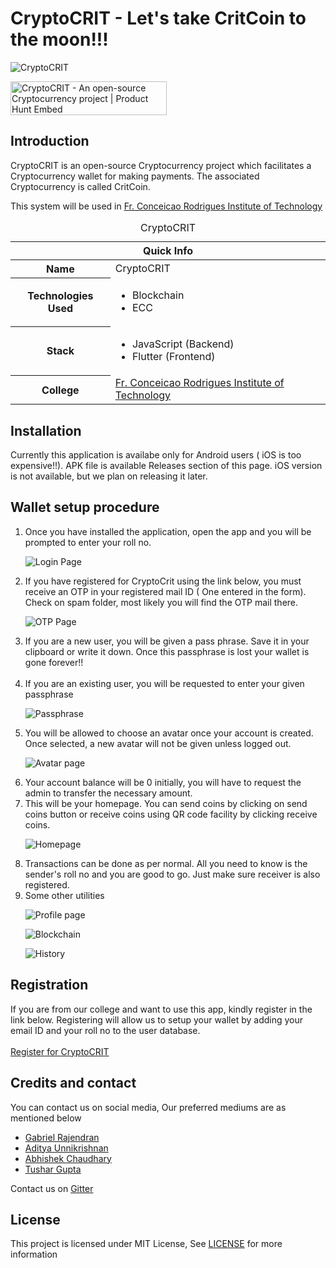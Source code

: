# CryptoCRIT - Let's take CritCoin to the moon!!!
![CryptoCRIT](https://theabbie.github.io/files/CryptoCRIT.png)

<a href="https://www.producthunt.com/posts/cryptocrit?utm_source=badge-featured&utm_medium=badge&utm_souce=badge-cryptocrit" target="_blank"><img src="https://api.producthunt.com/widgets/embed-image/v1/featured.svg?post_id=244180&theme=dark" alt="CryptoCRIT - An open-source Cryptocurrency project | Product Hunt Embed" style="width: 250px; height: 54px;" width="250px" height="54px" /></a>

## Introduction

CryptoCRIT is an open-source Cryptocurrency project which facilitates a Cryptocurrency wallet for making payments. The associated Cryptocurrency is called CritCoin.

This system will be used in [Fr. Conceicao Rodrigues Institute of Technology](https://www.fcrit.ac.in)

<table>
<caption>CryptoCRIT</caption>
<thead>
<tr>
<th colspan="2">Quick Info</th>
</tr>
</thead>
<tbody>
<tr><th scope='row'>Name</th><td>CryptoCRIT</td></tr>
<tr><th scope='row'>Technologies Used</th><td><ul><li>Blockchain</li><li>ECC</li></ul></td></tr>
<tr><th scope='row'>Stack</th><td><ul><li>JavaScript (Backend)</li><li>Flutter (Frontend)</li></td></tr>
<tr><th scope='row'>College</th><td><a href="https://www.fcrit.ac.in">Fr. Conceicao Rodrigues Institute of Technology</a></td></tr>
</tbody>
</table>

## Installation
 Currently this application is availabe only for Android users ( iOS is too expensive!!). APK file is available Releases section of this page. iOS version is not available, but we plan on releasing it later.
 
## Wallet setup procedure
<ol>
  <li> Once you have installed the application, open the app and you will be prompted to enter your roll no.</li>
 
 ![Login Page](images/2_40.png)
 
 <li> If you have registered for CryptoCrit using the link below, you must receive an OTP in your registered mail ID ( One entered in the form). Check on spam folder, most likely you will find the OTP mail there.</li>
 
 ![OTP Page](images/1_40.png)
 
  <li> If you are a new user, you will be given a pass phrase. Save it in your clipboard or write it down. Once this passphrase is lost your wallet is gone    forever!!</li>
  <br>
  <li> If you are an existing user, you will be requested to enter your given passphrase</li>
  
  ![Passphrase](images/3_40.png)
  <br>
  <li> You will be allowed to choose an avatar once your account is created. Once selected, a new avatar will not be given unless logged out. </li>
  
  ![Avatar page](images/6_40.png)
  <br>
  <li> Your account balance will be 0 initially, you will have to request the admin to transfer the necessary amount. </li>
  
  <li>This will be your homepage. You can send coins by clicking on send coins button or receive coins using QR code facility by clicking receive coins.</li>
  
  ![Homepage](images/4_40.png)
  <br>
 <li> Transactions can be done as per normal. All you need to know is the sender's roll no and you are good to go. Just make sure receiver is also registered. </li>
 
 <li>Some other utilities</li>
 
 ![Profile page](images/7_40.png)
 
 ![Blockchain](images/8_66.png)
 
 ![History](images/5_3_67.png)
 
</ol>



## Registration
If you are from our college and want to use this app, kindly register in the link below. Registering will allow us to setup your wallet by adding your email ID and your roll no to the user database.
<br> <br>
[Register for CryptoCRIT](https://forms.gle/YBWYhgjGRyVQRJTn6)

## Credits and contact

You can contact us on social media, Our preferred mediums are as mentioned below
* [Gabriel Rajendran](https://github.com/rgab1508)
* [Aditya Unnikrishnan](https://www.adiunni.tech)
* [Abhishek Chaudhary](https://theabbie.github.io)
* [Tushar Gupta](https://instagram.com/tushar_gupta_339)

Contact us on [Gitter](https://gitter.im/CryptoCRIT/community)

## License

This project is licensed under MIT License, See [LICENSE](/LICENSE) for more information
